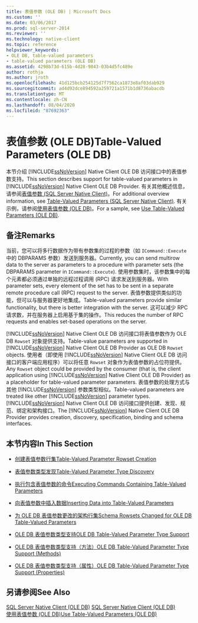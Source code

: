 ```yaml
---
title: 表值参数 (OLE DB) | Microsoft Docs
ms.custom: ''
ms.date: 03/06/2017
ms.prod: sql-server-2014
ms.reviewer: ''
ms.technology: native-client
ms.topic: reference
helpviewer_keywords:
- OLE DB, table-valued parameters
- table-valued parameters (OLE DB)
ms.assetid: 4298b73d-615b-4d28-9843-03b4d5fc489e
author: rothja
ms.author: jroth
ms.openlocfilehash: 41d125bcb254125d7f7562ca1873e8af03dab929
ms.sourcegitcommit: ad4d92dce894592a259721a1571b1d8736abacdb
ms.translationtype: MT
ms.contentlocale: zh-CN
ms.lasthandoff: 08/04/2020
ms.locfileid: "87692363"
---
```

# <a name="table-valued-parameters-ole-db"></a><span data-ttu-id="2c46d-102">表值参数 (OLE DB)</span><span class="sxs-lookup"><span data-stu-id="2c46d-102">Table-Valued Parameters (OLE DB)</span></span>
  <span data-ttu-id="2c46d-103">本节介绍 [!INCLUDE[ssNoVersion](../../includes/ssnoversion-md.md)] Native Client OLE DB 访问接口中的表值参数支持。</span><span class="sxs-lookup"><span data-stu-id="2c46d-103">This section describes support for table-valued parameters in [!INCLUDE[ssNoVersion](../../includes/ssnoversion-md.md)] Native Client OLE DB Provider.</span></span> <span data-ttu-id="2c46d-104">有关其他概述信息，请参阅[表值参数 &#40;SQL Server Native Client&#41;](../native-client/features/table-valued-parameters-sql-server-native-client.md)。</span><span class="sxs-lookup"><span data-stu-id="2c46d-104">For additional overview information, see [Table-Valued Parameters &#40;SQL Server Native Client&#41;](../native-client/features/table-valued-parameters-sql-server-native-client.md).</span></span> <span data-ttu-id="2c46d-105">有关示例，请参阅[使用表值参数 (OLE DB)](../native-client-ole-db-how-to/use-table-valued-parameters-ole-db.md)。</span><span class="sxs-lookup"><span data-stu-id="2c46d-105">For a sample, see [Use Table-Valued Parameters &#40;OLE DB&#41;](../native-client-ole-db-how-to/use-table-valued-parameters-ole-db.md).</span></span>  
  
## <a name="remarks"></a><span data-ttu-id="2c46d-106">备注</span><span class="sxs-lookup"><span data-stu-id="2c46d-106">Remarks</span></span>  
 <span data-ttu-id="2c46d-107">当前，您可以将多行数据作为带有参数集的过程的参数（如 `ICommand::Execute` 中的 DBPARAMS 参数）发送到服务器。</span><span class="sxs-lookup"><span data-stu-id="2c46d-107">Currently, you can send multirow data to the server as parameters to a procedure with parameter sets (the DBPARAMS parameter in `ICommand::Execute`).</span></span> <span data-ttu-id="2c46d-108">使用参数集时，该参数集中的每个元素都必须通过单独的远程过程调用 (RPC) 请求发送到服务器。</span><span class="sxs-lookup"><span data-stu-id="2c46d-108">With parameter sets, every element of the set has to be sent in a separate remote procedure call (RPC) request to the server.</span></span> <span data-ttu-id="2c46d-109">表值参数提供类似的功能，但可以与服务器更好地集成。</span><span class="sxs-lookup"><span data-stu-id="2c46d-109">Table-valued parameters provide similar functionality, but there is better integration with the server.</span></span> <span data-ttu-id="2c46d-110">这可以减少 RPC 请求数，并在服务器上启用基于集的操作。</span><span class="sxs-lookup"><span data-stu-id="2c46d-110">This reduces the number of RPC requests and enables set-based operations on the server.</span></span>  
  
 <span data-ttu-id="2c46d-111">[!INCLUDE[ssNoVersion](../../includes/ssnoversion-md.md)] Native Client OLE DB 访问接口将表值参数作为 OLE DB `Rowset` 对象提供支持。</span><span class="sxs-lookup"><span data-stu-id="2c46d-111">Table-value parameters are supported in [!INCLUDE[ssNoVersion](../../includes/ssnoversion-md.md)] Native Client OLE DB Provider as OLE DB `Rowset` objects.</span></span> <span data-ttu-id="2c46d-112">使用者（即使用 [!INCLUDE[ssNoVersion](../../includes/ssnoversion-md.md)] Native Client OLE DB 访问接口的客户端应用程序）可以将任意 `Rowset` 对象作为表值参数的占位符提供。</span><span class="sxs-lookup"><span data-stu-id="2c46d-112">Any `Rowset` object could be provided by the consumer (that is, the client application using [!INCLUDE[ssNoVersion](../../includes/ssnoversion-md.md)] Native Client OLE DB Provider) as a placeholder for table-valued parameter parameters.</span></span> <span data-ttu-id="2c46d-113">表值参数的处理方式与其他 [!INCLUDE[ssNoVersion](../../includes/ssnoversion-md.md)] 参数类型相似。</span><span class="sxs-lookup"><span data-stu-id="2c46d-113">Table-valued parameters are treated like other [!INCLUDE[ssNoVersion](../../includes/ssnoversion-md.md)] parameter types.</span></span> <span data-ttu-id="2c46d-114">[!INCLUDE[ssNoVersion](../../includes/ssnoversion-md.md)] Native Client OLE DB 访问接口提供创建、发现、规范、绑定和架构接口。</span><span class="sxs-lookup"><span data-stu-id="2c46d-114">The [!INCLUDE[ssNoVersion](../../includes/ssnoversion-md.md)] Native Client OLE DB Provider provides creation, discovery, specification, binding and schema interfaces.</span></span>  
  
## <a name="in-this-section"></a><span data-ttu-id="2c46d-115">本节内容</span><span class="sxs-lookup"><span data-stu-id="2c46d-115">In This Section</span></span>  
  
-   [<span data-ttu-id="2c46d-116">创建表值参数行集</span><span class="sxs-lookup"><span data-stu-id="2c46d-116">Table-Valued Parameter Rowset Creation</span></span>](table-valued-parameter-rowset-creation.md)  
  
-   [<span data-ttu-id="2c46d-117">表值参数类型发现</span><span class="sxs-lookup"><span data-stu-id="2c46d-117">Table-Valued Parameter Type Discovery</span></span>](../../database-engine/dev-guide/table-valued-parameter-type-discovery.md)  
  
-   [<span data-ttu-id="2c46d-118">执行包含表值参数的命令</span><span class="sxs-lookup"><span data-stu-id="2c46d-118">Executing Commands Containing Table-Valued Parameters</span></span>](executing-commands-containing-table-valued-parameters.md)  
  
-   [<span data-ttu-id="2c46d-119">向表值参数中插入数据</span><span class="sxs-lookup"><span data-stu-id="2c46d-119">Inserting Data into Table-Valued Parameters</span></span>](inserting-data-into-table-valued-parameters.md)  
  
-   [<span data-ttu-id="2c46d-120">为 OLE DB 表值参数更改的架构行集</span><span class="sxs-lookup"><span data-stu-id="2c46d-120">Schema Rowsets Changed for OLE DB Table-Valued Parameters</span></span>](schema-rowsets-changed-for-ole-db-table-valued-parameters.md)  
  
-   [<span data-ttu-id="2c46d-121">OLE DB 表值参数类型支持</span><span class="sxs-lookup"><span data-stu-id="2c46d-121">OLE DB Table-Valued Parameter Type Support</span></span>](ole-db-table-valued-parameter-type-support.md)  
  
-   [<span data-ttu-id="2c46d-122">OLE DB 表值参数类型支持（方法）</span><span class="sxs-lookup"><span data-stu-id="2c46d-122">OLE DB Table-Valued Parameter Type Support &#40;Methods&#41;</span></span>](ole-db-table-valued-parameter-type-support-methods.md)  
  
-   [<span data-ttu-id="2c46d-123">OLE DB 表值参数类型支持（属性）</span><span class="sxs-lookup"><span data-stu-id="2c46d-123">OLE DB Table-Valued Parameter Type Support &#40;Properties&#41;</span></span>](ole-db-table-valued-parameter-type-support-properties.md)  
  
## <a name="see-also"></a><span data-ttu-id="2c46d-124">另请参阅</span><span class="sxs-lookup"><span data-stu-id="2c46d-124">See Also</span></span>  
 <span data-ttu-id="2c46d-125">[SQL Server Native Client &#40;OLE DB&#41;](../native-client/ole-db/sql-server-native-client-ole-db.md) </span><span class="sxs-lookup"><span data-stu-id="2c46d-125">[SQL Server Native Client &#40;OLE DB&#41;](../native-client/ole-db/sql-server-native-client-ole-db.md) </span></span>  
 [<span data-ttu-id="2c46d-126">使用表值参数 (OLE DB)</span><span class="sxs-lookup"><span data-stu-id="2c46d-126">Use Table-Valued Parameters &#40;OLE DB&#41;</span></span>](../native-client-ole-db-how-to/use-table-valued-parameters-ole-db.md)  
  
  
